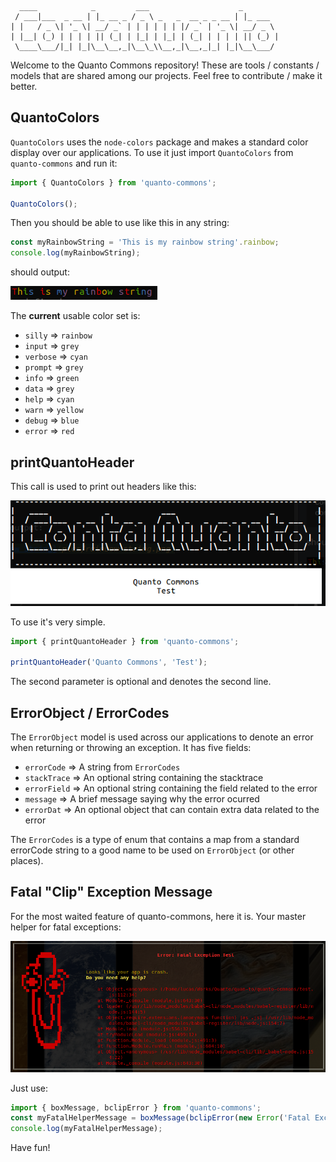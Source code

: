       ____            _         ___                    _
     / ___|___  _ __ | |_ __ _ / _ \ _   _  __ _ _ __ | |_ ___
    | |   / _ \| '_ \| __/ _` | | | | | | |/ _` | '_ \| __/ _ \
    | |__| (_) | | | | || (_| | |_| | |_| | (_| | | | | || (_) |
     \____\___/|_| |_|\__\__,_|\__\_\\__,_|\__,_|_| |_|\__\___/


Welcome to the Quanto Commons repository!
These are tools / constants / models that are shared among
our projects. Feel free to contribute / make it better.


## QuantoColors

`QuantoColors` uses the `node-colors` package and makes a standard color
display over our applications. To use it just import `QuantoColors` from
`quanto-commons` and run it:

```javascript
import { QuantoColors } from 'quanto-commons';

QuantoColors();
```
Then you should be able to use like this in any string:

```javascript
const myRainbowString = 'This is my rainbow string'.rainbow;
console.log(myRainbowString);
```

should output:

![Rainbow String](pics/rainbow-string.png)


The  **current** usable color set is:

*   `silly` => `rainbow`
*   `input` => `grey`
*   `verbose` => `cyan`
*   `prompt` => `grey`
*   `info` => `green`
*   `data` => `grey`
*   `help` => `cyan`
*   `warn` => `yellow`
*   `debug` => `blue`
*   `error` => `red`

## printQuantoHeader

This call is used to print out headers like this:

![Rainbow String](pics/quanto-header.png)

To use it's very simple.

```javascript
import { printQuantoHeader } from 'quanto-commons';

printQuantoHeader('Quanto Commons', 'Test');
```

The second parameter is optional and denotes the second line.

## ErrorObject / ErrorCodes

The `ErrorObject` model is used across our applications to denote an
error when returning or throwing an exception. It has five fields:

*   `errorCode` => A string from `ErrorCodes`
*   `stackTrace` => An optional string containing the stacktrace
*   `errorField` => An optional string containing the field related to the error
*   `message` => A brief message saying why the error ocurred
*   `errorDat` => An optional object that can contain extra data related to the error

The `ErrorCodes` is a type of enum that contains a map from a standard errorCode string to
a good name to be used on `ErrorObject` (or other places).


## Fatal "Clip" Exception Message

For the most waited feature of quanto-commons, here it is. Your master helper for fatal exceptions:

![Rainbow String](pics/fatal-exception.png)

Just use:
```javascript
import { boxMessage, bclipError } from 'quanto-commons';
const myFatalHelperMessage = boxMessage(bclipError(new Error('Fatal Exception Test')));
console.log(myFatalHelperMessage);
```

Have fun!
